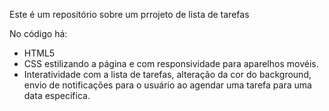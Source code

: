 Este é um repositório sobre um prrojeto de lista de tarefas

No código há:

- HTML5
- CSS estilizando a página e com responsividade para aparelhos movéis.
- Interatividade com a lista de tarefas, alteração da cor do background, envio de notificações para o usuário ao agendar uma tarefa para uma data específica.
